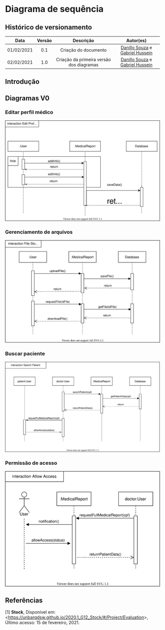 # Diagrama de sequência

## Histórico de versionamento

|    Data    | Versão |                Descrição                 |                                              Autor(es)                                               |
| :--------: | :----: | :--------------------------------------: | :--------------------------------------------------------------------------------------------------: |
| 01/02/2021 |  0.1   |           Criação do documento           | [Danillo Souza](https://github.com/DanilloGS) e [Gabriel Hussein](https://github.com/GabrielHussein) |
| 02/02/2021 |  1.0   | Criação da primeira versão dos diagramas | [Danillo Souza](https://github.com/DanilloGS) e [Gabriel Hussein](https://github.com/GabrielHussein) |

## Introdução

## Diagramas V0

### Editar perfil médico

![editProfile](../assets/images/04-diagramasUML/diagramaSequencia/EditProfile.svg)


### Gerenciamento de arquivos

![fileStorage](../assets/images/04-diagramasUML/diagramaSequencia/FileStorage.svg)


### Buscar paciente

![searchPatient](../assets/images/04-diagramasUML/diagramaSequencia/SearchPatient.svg)

### Permissão de acesso

![allowAccess](../assets/images/04-diagramasUML/diagramaSequencia/AllowAccess.svg)


## Referências

[1] **Stock**, Disponível em: <<https://unbarqdsw.github.io/2020.1_G12_Stock/#/Project/Evaluation>>, Último acesso: 15 de fevereiro, 2021.